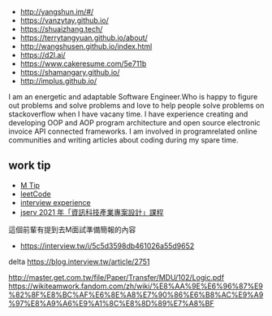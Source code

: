 - http://yangshun.im/#/
- https://vanzytay.github.io/
- https://shuaizhang.tech/
- https://terrytangyuan.github.io/about/
- http://wangshusen.github.io/index.html
- https://d2l.ai/
- https://www.cakeresume.com/5e711b
- https://shamangary.github.io/
- http://implus.github.io/

I am an energetic and adaptable Software Engineer.Who is happy to figure out problems and solve problems and love to help people solve problems on stackoverflow when I have vacany time. I have experience creating and developing OOP and AOP program architecture and open source electronic invoice API connected frameworks. I am involved in programrelated online communities and writing articles about coding during my spare time.


## work tip
- [M Tip](https://www.1111.com.tw/1000w/fanshome/discussTopic.asp?cat=FANS&id=298305)
- [leetCode](https://leetcode.com/list/xoqag3yj/)
- [interview experience](http://disp.ee.ntu.edu.tw/class/%E9%9D%A2%E8%A9%A6%E6%BA%96%E5%82%99%E7%B6%93%E9%A9%97%E5%88%86%E4%BA%AB.pdf)
- [jserv 2021 年「資訊科技產業專案設計」課程](https://hackmd.io/@sysprog/SJ3QpJJNY?fbclid=IwAR3FAm2wiFJCgG7o8oN6Z9IP9cW_1ucA1NcuWWfWZPjOo-7on71eecyrCGI#2021-年「資訊科技產業專案設計」課程)


這個前輩有提到去M面試準備簡報的內容
- https://interview.tw/i/5c5d3598db461026a55d9652


delta https://blog.interview.tw/article/2751

http://master.get.com.tw/file/Paper/Transfer/MDU/102/Logic.pdf
https://wikiteamwork.fandom.com/zh/wiki/%E8%AA%9E%E6%96%87%E9%82%8F%E8%BC%AF%E6%8E%A8%E7%90%86%E6%B8%AC%E9%A9%97%E8%A9%A6%E9%A1%8C%E8%8D%89%E7%A8%BF